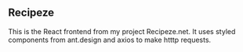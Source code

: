 ## Recipeze
This is the React frontend from my project Recipeze.net. It uses styled components from ant.design and axios to make htttp requests. 
